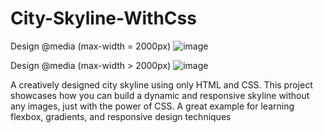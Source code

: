 # City-Skyline-WithCss
Design @media (max-width = 2000px)
![image](https://github.com/user-attachments/assets/0b7b6f5d-548a-4ef2-98c7-622ed79fbf15)

Design @media (max-width > 2000px)
![image](https://github.com/user-attachments/assets/b2c714fc-f5d9-46b3-9e8a-bc5feacf9e2d)


A creatively designed city skyline using only HTML and CSS. This project showcases how you can build a dynamic and responsive skyline without any images, just with the power of CSS. A great example for learning flexbox, gradients, and responsive design techniques
